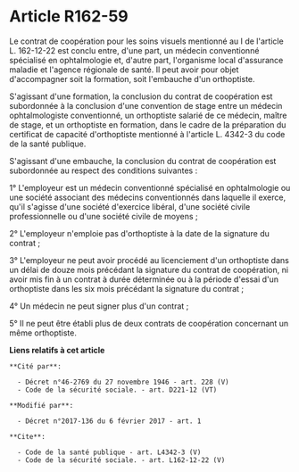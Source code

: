 # Article R162-59

Le contrat de coopération pour les soins visuels mentionné au I de l'article L. 162-12-22 est conclu entre, d'une part, un
médecin conventionné spécialisé en ophtalmologie et, d'autre part, l'organisme local d'assurance maladie et l'agence
régionale de santé. Il peut avoir pour objet d'accompagner soit la formation, soit l'embauche d'un orthoptiste. 

S'agissant d'une formation, la conclusion du contrat de coopération est subordonnée à la conclusion d'une convention de stage
entre un médecin ophtalmologiste conventionné, un orthoptiste salarié de ce médecin, maître de stage, et un orthoptiste en
formation, dans le cadre de la préparation du certificat de capacité d'orthoptiste mentionné à l'article L. 4342-3 du code de
la santé publique. 

S'agissant d'une embauche, la conclusion du contrat de coopération est subordonnée au respect des conditions suivantes : 

1° L'employeur est un médecin conventionné spécialisé en ophtalmologie ou une société associant des médecins conventionnés
dans laquelle il exerce, qu'il s'agisse d'une société d'exercice libéral, d'une société civile professionnelle ou d'une
société civile de moyens ; 

2° L'employeur n'emploie pas d'orthoptiste à la date de la signature du contrat ; 

3° L'employeur ne peut avoir procédé au licenciement d'un orthoptiste dans un délai de douze mois précédant la signature du
contrat de coopération, ni avoir mis fin à un contrat à durée déterminée ou à la période d'essai d'un orthoptiste dans les
six mois précédant la signature du contrat ; 

4° Un médecin ne peut signer plus d'un contrat ; 

5° Il ne peut être établi plus de deux contrats de coopération concernant un même orthoptiste.

**Liens relatifs à cet article**

	**Cité par**:

	  - Décret n°46-2769 du 27 novembre 1946 - art. 228 (V)
	  - Code de la sécurité sociale. - art. D221-12 (VT)

	**Modifié par**:

	  - Décret n°2017-136 du 6 février 2017 - art. 1

	**Cite**:

	  - Code de la santé publique - art. L4342-3 (V)
	  - Code de la sécurité sociale. - art. L162-12-22 (V)
